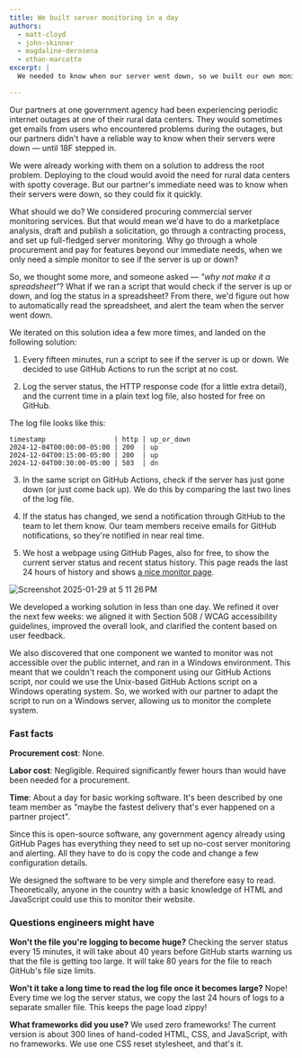```yaml
---
title: We built server monitoring in a day
authors:
  - matt-cloyd
  - john-skinner
  - magdaline-derosena
  - ethan-marcotte
excerpt: |
  We needed to know when our server went down, so we built our own monitor — in a day.

---
```


Our partners at one government agency had been experiencing periodic internet outages at one of their rural data centers. They would sometimes get emails from users who encountered problems during the outages, but our partners didn't have a reliable way to know when their servers were down — until 18F stepped in.

We were already working with them on a solution to address the root problem. Deploying to the cloud would avoid the need for rural data centers with spotty coverage. But our partner's immediate need was to know when their servers were down, so they could fix it quickly.

What should we do? We considered procuring commercial server monitoring services. But that would mean we'd have to do a marketplace analysis, draft and publish a solicitation, go through a contracting process, and set up full-fledged server monitoring. Why go through a whole procurement and pay for features beyond our immediate needs, when we only need a simple monitor to see if the server is up or down?

So, we thought some more, and someone asked — _"why not make it a spreadsheet"_? What if we ran a script that would check if the server is up or down, and log the status in a spreadsheet? From there, we'd figure out how to automatically read the spreadsheet, and alert the team when the server went down.

We iterated on this solution idea a few more times, and landed on the following solution:

1. Every fifteen minutes, run a script to see if the server is up or down. We decided to use GitHub Actions to run the script at no cost.

2. Log the server status, the HTTP response code (for a little extra detail), and the current time in a plain text log file, also hosted for free on GitHub.

The log file looks like this:

```
timestamp                 | http | up_or_down
2024-12-04T00:00:00-05:00 | 200  | up
2024-12-04T00:15:00-05:00 | 200  | up
2024-12-04T00:30:00-05:00 | 503  | dn
```

3. In the same script on GitHub Actions, check if the server has just gone down (or just come back up). We do this by comparing the last two lines of the log file.

4. If the status has changed, we send a notification through GitHub to the team to let them know. Our team members receive emails for GitHub notifications, so they're notified in near real time.

5. We host a webpage using GitHub Pages, also for free, to show the current server status and recent status history. This page reads the last 24 hours of history and shows [a nice monitor page](https://doi-os-orda.github.io/uptime/).

![Screenshot 2025-01-29 at 5 11 26 PM](https://github.com/user-attachments/assets/cafb0c48-ab73-420a-ba6a-08fb1e4bd76e)


We developed a working solution in less than one day. We refined it over the next few weeks: we aligned it with Section 508 / WCAG accessibility guidelines, improved the overall look, and clarified the content based on user feedback.

We also discovered that one component we wanted to monitor was not accessible over the public internet, and ran in a Windows environment. This meant that we couldn't reach the component using our GitHub Actions script, nor could we use the Unix-based GitHub Actions script on a Windows operating system. So, we worked with our partner to adapt the script to run on a Windows server, allowing us to monitor the complete system.


### Fast facts

**Procurement cost**: None.

**Labor cost**: Negligible. Required significantly fewer hours than would have been needed for a procurement.

**Time**: About a day for basic working software. It's been described by one team member as "maybe the fastest delivery that's ever happened on a partner project".

Since this is open-source software, any government agency already using GitHub Pages has everything they need to set up no-cost server monitoring and alerting. All they have to do is copy the code and change a few configuration details.

We designed the software to be very simple and therefore easy to read. Theoretically, anyone in the country with a basic knowledge of HTML and JavaScript could use this to monitor their website. 


### Questions engineers might have

**Won't the file you're logging to become huge?** Checking the server status every 15 minutes, it will take about 40 years before GitHub starts warning us that the file is getting too large. It will take 80 years for the file to reach GitHub's file size limits.

**Won't it take a long time to read the log file once it becomes large?** Nope! Every time we log the server status, we copy the last 24 hours of logs to a separate smaller file. This keeps the page load zippy!

**What frameworks did you use?** We used zero frameworks! The current version is about 300 lines of hand-coded HTML, CSS, and JavaScript, with no frameworks. We use one CSS reset stylesheet, and that's it.


